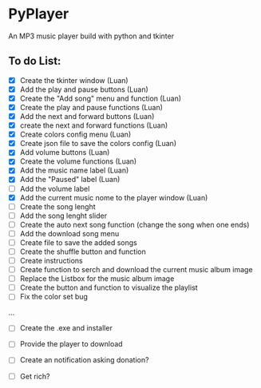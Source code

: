 # PyPlayer
 An MP3 music player build with python and tkinter
 
 ## To do List:
 
 - [x] Create the tkinter window (Luan)
 - [x] Add the play and pause buttons (Luan)
 - [x] Create the "Add song" menu and function (Luan)
 - [x] Create the play and pause functions (Luan)
 - [x] Add the next and forward buttons (Luan)
 - [x] create the next and forward functions (Luan)
 - [x] Create colors config menu (Luan)
 - [x] Create json file to save the colors config (Luan)
 - [x] Add volume buttons (Luan)
 - [x] Create the volume functions (Luan)
 - [x] Add the music name label (Luan)
 - [x] Add the "Paused" label (Luan)
 - [ ] Add the volume label
 - [x] Add the current music nome to the player window (Luan)
 - [ ] Create the song lenght
 - [ ] Add the song lenght slider
 - [ ] Create the auto next song function (change the song when one ends)
 - [ ] Add the download song menu
 - [ ] Create file to save the added songs
 - [ ] Create the shuffle button and function
 - [ ] Create instructions
 - [ ] Create function to serch and download the current music album image
 - [ ] Replace the Listbox for the music album image
 - [ ] Create the button and function to visualize the playlist
 - [ ] Fix the color set bug
 
...
 
 - [ ] Create the .exe and installer
 - [ ] Provide the player to download
 
 - [ ] Create an notification asking donation?
 - [ ] Get rich?

